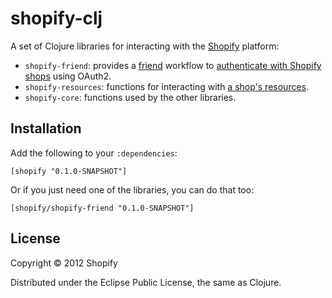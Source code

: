 # shopify-clj

A set of Clojure libraries for interacting with the [Shopify][shopify] platform:

* `shopify-friend`: provides a [friend][friend] workflow to [authenticate with Shopify shops][auth-docs] using OAuth2.
* `shopify-resources`: functions for interacting with [a shop's resources][resource-docs].
* `shopify-core`: functions used by the other libraries.

[shopify]: http://www.shopify.com/
[friend]: https://github.com/cemerick/friend
[auth-docs]: http://api.shopify.com/authentication.html
[resource-docs]: http://api.shopify.com/

## Installation

Add the following to your `:dependencies`:

```
[shopify "0.1.0-SNAPSHOT"]
```

Or if you just need one of the libraries, you can do that too:

```
[shopify/shopify-friend "0.1.0-SNAPSHOT"]
```

## License

Copyright © 2012 Shopify

Distributed under the Eclipse Public License, the same as Clojure.
